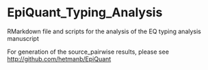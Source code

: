 # EpiQuant_Typing_Analysis
RMarkdown file and scripts for the analysis of the EQ typing analysis manuscript

For generation of the source_pairwise results, please see http://github.com/hetmanb/EpiQuant
